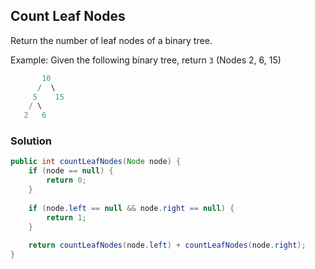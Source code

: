 ## Count Leaf Nodes

Return the number of leaf nodes of a binary tree.

Example: Given the following binary tree, return `3` (Nodes 2, 6, 15)
```java
       10
      /  \
     5    15
    / \     
   2   6   
```


### Solution
```java
public int countLeafNodes(Node node) {
    if (node == null) {
        return 0;
    }
    
    if (node.left == null && node.right == null) {
        return 1;
    }
    
    return countLeafNodes(node.left) + countLeafNodes(node.right);
}
```